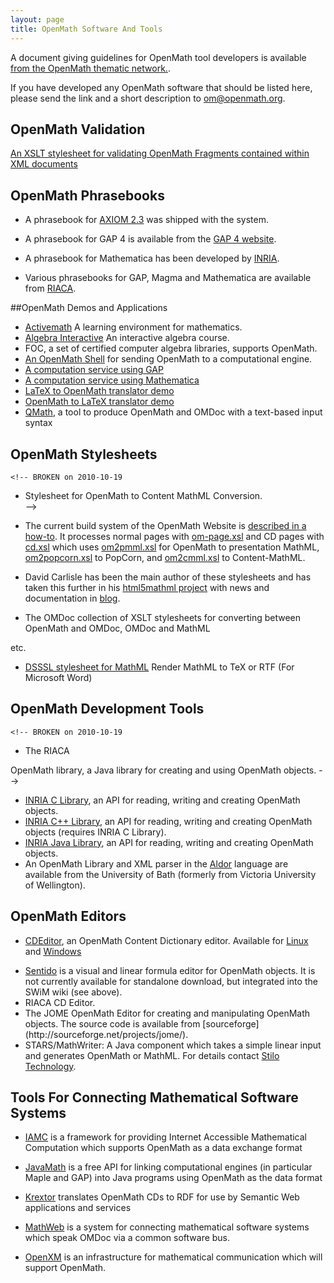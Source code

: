 ```yaml
---
layout: page
title: OpenMath Software And Tools
---
```


A document giving guidelines for OpenMath tool developers is
available [from the OpenMath thematic network.](../projects/thematic/tools-3.pdf).

If you have developed any OpenMath software that should be listed here, please send the link and a short description to [om@openmath.org](../lists/).

## OpenMath Validation
[An XSLT stylesheet for validating OpenMath Fragments contained within XML documents](validate.html)

## OpenMath Phrasebooks

* A phrasebook for [AXIOM 2.3](http://www.nag.co.uk) was shipped with the system.
* A phrasebook for GAP 4 is available from the [GAP 4 website](http://www-history.mcs.st-and.ac.uk/~gap/).
* A phrasebook for Mathematica has been developed by [INRIA](mailto:stephane.dalmas@sophia.inria.fr).

* Various phrasebooks for GAP, Magma and Mathematica are available from [RIACA](http://www.riaca.win.tue.nl/products/).

##OpenMath Demos and Applications

* [Activemath](http://www.activemath.org) A learning environment for mathematics.
* [Algebra Interactive](http://www.win.tue.nl/~ida) An interactive algebra course.
* FOC, a set of certified computer algebra libraries, supports OpenMath.
* [An OpenMath Shell](http://www.riaca.win.tue.nl/products/) for sending OpenMath to a computational engine. 
* [A computation service using GAP](http://www.riaca.win.tue.nl/products/)
* [A computation service using Mathematica](http://www.riaca.win.tue.nl/products/)
* [LaTeX to OpenMath translator demo ](http://www.maths.tcd.ie/~richardt/openmath) 
* [OpenMath to LaTeX translator demo ](http://www.maths.tcd.ie/~dwmalone/om2la.html) 
* [QMath](http://www.matracas.org/qmath/), a tool to produce OpenMath and OMDoc with a text-based input syntax 

## OpenMath Stylesheets

    <!-- BROKEN on 2010-10-19
*  Stylesheet for <link
uri="http://www.orcca.on.ca/~clare/om_cmml/src/omtocmml.xsl">OpenMath to
Content MathML</link> Conversion.</li>
-->

<!-- BROKEN on 2010-10-19
*  Stylesheet for <link
uri="http://www.orcca.on.ca/~clare/om_cmml/src/cmmltoom.xsl">
Content MathML to OpenMath</link> Conversion.</li>
-->

<!-- BROKEN on 2010-10-19
*  [XSLT stylesheet](http://www.cs.nmsu.edu/~bpalmer/cmml2om/)
for converting Content MathML to OpenMath.  
-->

* The current build system of the OpenMath Website is [described in a how-to](http://www.openmath.org/infrastructure/website-build.html).
  It processes normal pages with [om-page.xsl](http://svn.openmath.org/www/stylesheets/html/om-page.xsl)
  and CD pages with [cd.xsl](http://svn.openmath.org/www/cdfiles2/xsl/cd.xsl)
  which uses [om2pmml.xsl](http://svn.openmath.org/www/cdfiles2/xsl/om2pmml.xsl) 
  for OpenMath to presentation MathML, [om2popcorn.xsl](http://svn.openmath.org/www/cdfiles2/xsl/om2popcorn.xsl) to PopCorn,
  and [om2cmml.xsl](http://svn.openmath.org/www/cdfiles2/xsl/om2cmml.xsl) to Content-MathML.
* David Carlisle has been the main author of these stylesheets and has taken this further
 in his [html5mathml project](https://code.google.com/p/html5mathml/) 
 with news and documentation in [blog](http://dpcarlisle.blogspot.de/).


*  <link uri="http://www.mathweb.org/omdoc/xsl.html">The OMDoc collection of XSLT stylesheets</link> for converting between OpenMath and OMDoc, OMDoc and MathML
  etc.

*  [DSSSL stylesheet for MathML](mml-files/index.html) Render MathML to TeX or RTF (For
   Microsoft Word)  

## OpenMath Development Tools

    <!-- BROKEN on 2010-10-19
* <link uri="http://www.riaca.win.tue.nl/products/openmath/lib/">The RIACA
OpenMath library</link>, a Java library for creating and using OpenMath
objects.
-->
* [INRIA C Library](OMCv1.4a.tgz), an API for reading, writing and creating OpenMath objects. 
* [INRIA C++ Library](OMCPPv1.0a.tgz), an API for reading, writing and creating OpenMath
  objects (requires <link uri="OMCv1.4a.tgz">INRIA C Library</link>). 
* [INRIA Java Library](OMJv1.4.tgz), an API for reading, writing and creating OpenMath objects.
*  An <link uri="http://www.cs.bath.ac.uk/~wn/AldorXML/index.html">OpenMath Library and XML parser</link> in the
  [Aldor](http://www.aldor.org) language are available from the University of Bath (formerly from Victoria University of Wellington).

## OpenMath Editors


* [CDEditor](http://www.unirioja.es/cu/joheras/openmath-editor.html), an OpenMath Content Dictionary editor. Available for [Linux](https://esus.unirioja.es/psycotrip/archivos_documentos/linux-dist.rar) and [Windows](https://esus.unirioja.es/psycotrip/archivos_documentos/windows-dist.rar)
<!-- Wiki no longer works, don't have resources to maintain this obsolete software.  –Christoph Lange, 2013-02-21 -->
<!--
* [SWiM](http://kwarc.info/projects/swim/), a Semantic Wiki for Mathematics, supports editing OpenMath CDs.  Available for self-installation, but also running at [wiki.openmath.org](http://wiki.openmath.org)
-->
* [Sentido](http://www.matracas.org/sentido/) is a visual and linear formula editor for OpenMath objects.  It is not currently available for standalone download, but integrated into the SWiM wiki (see above).
* <link uri="http://www.riaca.win.tue.nl/download/om/cd/editor/">RIACA CD Editor</link>.
* <link uri="http://www.activemath.org/projects/Jome/">The JOME OpenMath Editor</link> for creating and manipulating OpenMath objects.
  The source code is available from [sourceforge](http://sourceforge.net/projects/jome/).
* STARS/MathWriter: A Java component which takes a simple linear input and generates
  OpenMath or MathML.  For details contact [Stilo Technology](mailto:sb@stilo.com).

## Tools For Connecting Mathematical Software Systems

* [IAMC](http://icm.mcs.kent.edu/research/iamc.html) is a  framework for providing Internet Accessible Mathematical Computation which
  supports OpenMath as a data exchange format
* [JavaMath](http://javamath.sourceforge.net/) is a free API for 
  linking computational engines (in particular Maple and GAP) into Java programs using OpenMath as the data format
* [Krextor](http://kwarc.info/projects/krextor/) translates OpenMath CDs to RDF for use by Semantic Web applications and services
* [MathWeb](http://www.mathweb.org/) is a system for connecting mathematical software
  systems which speak OMDoc via a common software bus.

* [OpenXM](http://www.math.sci.kobe-u.ac.jp/OpenXM/) is an infrastructure for mathematical communication which will support OpenMath.
